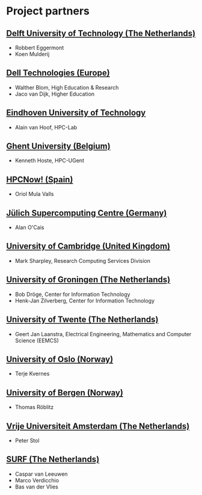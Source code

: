# Project partners

## [Delft University of Technology (The Netherlands)](https://www.tudelft.nl/)
* Robbert Eggermont
* Koen Mulderij

## [Dell Technologies (Europe)](https://www.dell.com/)
* Walther Blom, High Education & Research
* Jaco van Dijk, Higher Education

## [Eindhoven University of Technology](https://www.tue.nl/en/)
* Alain van Hoof, HPC-Lab

## [Ghent University (Belgium)](https://www.ugent.be/hpc/en)
* Kenneth Hoste, HPC-UGent

## [HPCNow! (Spain)](https://www.hpcnow.com/)
* Oriol Mula Valls

## [Jülich Supercomputing Centre (Germany)](https://www.fz-juelich.de/ias/jsc/)
* Alan O'Cais

## [University of Cambridge (United Kingdom)](https://www.cam.ac.uk/)
* Mark Sharpley, Research Computing Services Division

## [University of Groningen (The Netherlands)](https://www.rug.nl/)
* Bob Dröge, Center for Information Technology
* Henk-Jan Zilverberg, Center for Information Technology

## [University of Twente (The Netherlands)](https://www.utwente.nl/)
* Geert Jan Laanstra, Electrical Engineering, Mathematics and Computer Science (EEMCS)

## [University of Oslo (Norway)](https://www.uio.no/)
* Terje Kvernes

## [University of Bergen (Norway)](https://www.uib.no/)
* Thomas Röblitz

## [Vrije Universiteit Amsterdam (The Netherlands)](https://www.vu.nl/)
* Peter Stol

## [SURF (The Netherlands)](https://www.surf.nl/en/expertises/compute-services)
* Caspar van Leeuwen
* Marco Verdicchio
* Bas van der Vlies
